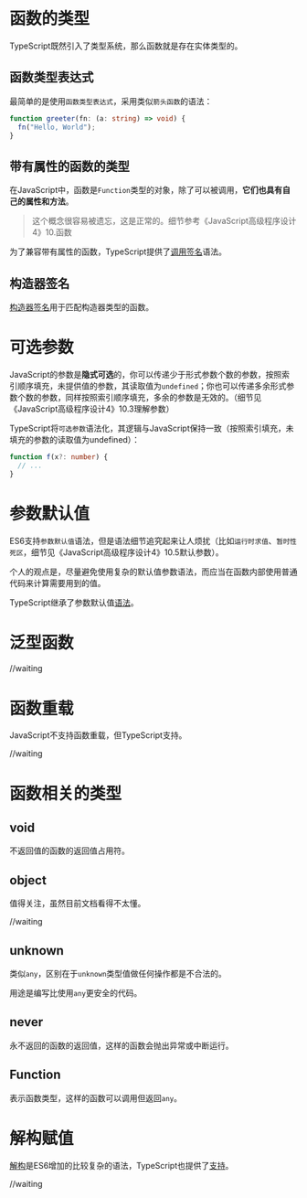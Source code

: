 # 函数的类型
TypeScript既然引入了类型系统，那么函数就是存在实体类型的。

## 函数类型表达式
最简单的是使用`函数类型表达式`，采用类似`箭头函数`的语法：
```typescript
function greeter(fn: (a: string) => void) {
  fn("Hello, World");
}
```

## 带有属性的函数的类型
在JavaScript中，函数是`Function`类型的对象，除了可以被调用，**它们也具有自己的属性和方法**。

>这个概念很容易被遗忘，这是正常的。细节参考《JavaScript高级程序设计4》10.函数

为了兼容带有属性的函数，TypeScript提供了[调用签名](https://www.typescriptlang.org/docs/handbook/2/functions.html#call-signatures)语法。

## 构造器签名
[构造器签名](https://www.typescriptlang.org/docs/handbook/2/functions.html#construct-signatures)用于匹配构造器类型的函数。

# 可选参数
JavaScript的参数是**隐式可选**的，你可以传递少于形式参数个数的参数，按照索引顺序填充，未提供值的参数，其读取值为`undefined`；你也可以传递多余形式参数个数的参数，同样按照索引顺序填充，多余的参数是无效的。（细节见《JavaScript高级程序设计4》10.3理解参数）

TypeScript将`可选参数`语法化，其逻辑与JavaScript保持一致（按照索引填充，未填充的参数的读取值为undefined）：
```typescript
function f(x?: number) {
  // ...
}
```
# 参数默认值
ES6支持`参数默认值`语法，但是语法细节追究起来让人烦扰（比如`运行时求值`、`暂时性死区`，细节见《JavaScript高级程序设计4》10.5默认参数）。

个人的观点是，尽量避免使用复杂的默认值参数语法，而应当在函数内部使用普通代码来计算需要用到的值。

TypeScript继承了参数默认值[语法](https://www.typescriptlang.org/docs/handbook/2/functions.html#optional-parameters)。


# 泛型函数
//waiting

# 函数重载
JavaScript不支持函数重载，但TypeScript支持。

//waiting

# 函数相关的类型

## void
不返回值的函数的返回值占用符。

## object
值得关注，虽然目前文档看得不太懂。

//waiting

## unknown
类似`any`，区别在于`unknown`类型值做任何操作都是不合法的。

用途是编写比使用`any`更安全的代码。

## never
永不返回的函数的返回值，这样的函数会抛出异常或中断运行。

## Function
表示函数类型，这样的函数可以调用但返回`any`。

# 解构赋值
[解构](https://developer.mozilla.org/zh-CN/docs/Web/JavaScript/Reference/Operators/Destructuring_assignment)是ES6增加的比较复杂的语法，TypeScript也提供了[支持](https://www.typescriptlang.org/docs/handbook/2/functions.html#parameter-destructuring)。

//waiting

# 